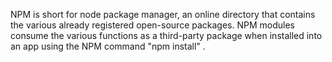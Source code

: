 NPM is short for node package manager, an online directory that contains the various already registered open-source packages.
NPM modules consume the various functions as a third-party package when installed into an app using the NPM command 
  "npm install" .
